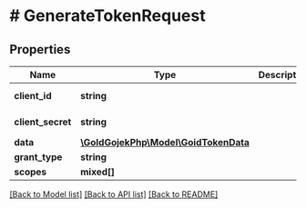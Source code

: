 # # GenerateTokenRequest

## Properties

Name | Type | Description | Notes
------------ | ------------- | ------------- | -------------
**client_id** | **string** |  | [optional] [default to 'gojek:consumer:app']
**client_secret** | **string** |  | [optional] [default to 'pGwQ7oi8bKqqwvid09UrjqpkMEHklb']
**data** | [**\GoIdGojekPhp\Model\GoidTokenData**](GoidTokenData.md) |  | [optional]
**grant_type** | **string** |  | [optional] [default to 'otp']
**scopes** | **mixed[]** |  | [optional]

[[Back to Model list]](../../README.md#models) [[Back to API list]](../../README.md#endpoints) [[Back to README]](../../README.md)
